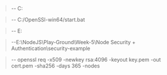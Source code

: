 >-- C:

>-- C:/OpenSSl-win64/start.bat

>-- E:

>--E:\NodeJS\Play-Ground\Week-5\Node Security + Authentication\security-example

>-- openssl req -x509 -newkey rsa:4096 -keyout key.pem -out cert.pem -sha256 -days 365 -nodes